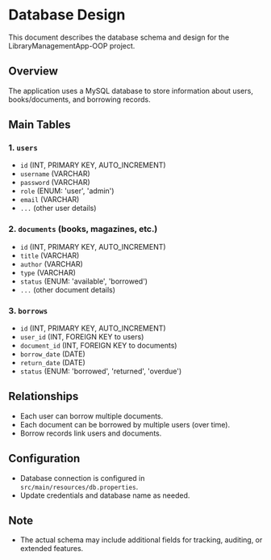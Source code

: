 # Database Design

This document describes the database schema and design for the LibraryManagementApp-OOP project.

## Overview
The application uses a MySQL database to store information about users, books/documents, and borrowing records.

## Main Tables

### 1. `users`
- `id` (INT, PRIMARY KEY, AUTO_INCREMENT)
- `username` (VARCHAR)
- `password` (VARCHAR)
- `role` (ENUM: 'user', 'admin')
- `email` (VARCHAR)
- `...` (other user details)

### 2. `documents` (books, magazines, etc.)
- `id` (INT, PRIMARY KEY, AUTO_INCREMENT)
- `title` (VARCHAR)
- `author` (VARCHAR)
- `type` (VARCHAR)
- `status` (ENUM: 'available', 'borrowed')
- `...` (other document details)

### 3. `borrows`
- `id` (INT, PRIMARY KEY, AUTO_INCREMENT)
- `user_id` (INT, FOREIGN KEY to users)
- `document_id` (INT, FOREIGN KEY to documents)
- `borrow_date` (DATE)
- `return_date` (DATE)
- `status` (ENUM: 'borrowed', 'returned', 'overdue')

## Relationships
- Each user can borrow multiple documents.
- Each document can be borrowed by multiple users (over time).
- Borrow records link users and documents.

## Configuration
- Database connection is configured in `src/main/resources/db.properties`.
- Update credentials and database name as needed.

## Note
- The actual schema may include additional fields for tracking, auditing, or extended features.
